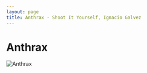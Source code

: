 ```yaml
---
layout: page
title: Anthrax - Shoot It Yourself, Ignacio Galvez
---
```


# Anthrax

![Anthrax](http://assets.farmhouse.co/publishing/1-shoot-it-yourself/images/anthrax-1.jpg)
